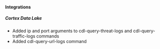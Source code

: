 
#### Integrations
##### Cortex Data Lake
- Added ip and port arguments to cdl-query-threat-logs and cdl-query-traffic-logs commands
- Added cdl-query-url-logs command
